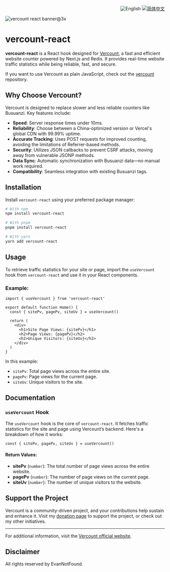 <div align="right">
  <img src="https://img.shields.io/badge/-English-A31F34?style=for-the-badge" alt="English" />
  <a title="zh-CN" href="README.zh.md">  <img src="https://img.shields.io/badge/-%E7%AE%80%E4%BD%93%E4%B8%AD%E6%96%87-4A628A?style=for-the-badge" alt="简体中文"></a>
</div>


![vercount react banner@3x](https://github.com/user-attachments/assets/a540dc18-8d92-4b46-a121-ad6580d3ef3d)

# vercount-react

**vercount-react** is a React hook designed for [Vercount](https://github.com/EvanNotFound/vercount), a fast and efficient website counter powered by Next.js and Redis. It provides real-time website traffic statistics while being reliable, fast, and secure.

If you want to use Vercount as plain JavaScript, check out the [vercount](https://github.com/EvanNotFound/vercount) repository.

## Why Choose Vercount?

Vercount is designed to replace slower and less reliable counters like Busuanzi. Key features include:
- **Speed**: Server response times under 10ms.
- **Reliability**: Choose between a China-optimized version or Vercel's global CDN with 99.99% uptime.
- **Accurate Tracking**: Uses POST requests for improved counting, avoiding the limitations of Referrer-based methods.
- **Security**: Utilizes JSON callbacks to prevent CSRF attacks, moving away from vulnerable JSONP methods.
- **Data Sync**: Automatic synchronization with Busuanzi data—no manual work required.
- **Compatibility**: Seamless integration with existing Busuanzi tags.

## Installation

Install `vercount-react` using your preferred package manager:

```bash
# With npm
npm install vercount-react

# With pnpm
pnpm install vercount-react

# With yarn
yarn add vercount-react
```

## Usage

To retrieve traffic statistics for your site or page, import the `useVercount` hook from `vercount-react` and use it in your React components.

### Example:

```tsx
import { useVercount } from 'vercount-react'

export default function Home() {
  const { sitePv, pagePv, siteUv } = useVercount()

  return (
    <div>
      <h1>Site Page Views: {sitePv}</h1>
      <h2>Page Views: {pagePv}</h2>
      <h2>Unique Visitors: {siteUv}</h2>
    </div>
  )
}
```

In this example:
- `sitePv`: Total page views across the entire site.
- `pagePv`: Page views for the current page.
- `siteUv`: Unique visitors to the site.

## Documentation

### `useVercount` Hook

The `useVercount` hook is the core of `vercount-react`. It fetches traffic statistics for the site and page using Vercount’s backend. Here's a breakdown of how it works:

```tsx
const { sitePv, pagePv, siteUv } = useVercount()
```

#### Return Values:
- **sitePv** (`number`): The total number of page views across the entire website.
- **pagePv** (`number`): The number of page views on the current page.
- **siteUv** (`number`): The number of unique visitors to the website.

[//]: # (### Advanced Configuration)

[//]: # (#### Setting Custom Tags)

[//]: # (You can add custom tags to display specific statistics on your website, as Vercount will automatically replace these tags. Here are some common tags that you can use to display statistics directly on your website:)

[//]: # ()
[//]: # (```html)

[//]: # (<script defer src="https://cn.vercount.one/js"></script>)

[//]: # ()
[//]: # (Total Page Views: <span id="vercount_value_page_pv">Loading</span> times  )

[//]: # (Total Site Views: <span id="vercount_value_site_pv">Loading</span> times  )

[//]: # (Unique Visitors: <span id="vercount_value_site_uv">Loading</span> people)

[//]: # (```)

[//]: # (### Migrating from Busuanzi)

[//]: # ()
[//]: # (Vercount is fully compatible with Busuanzi’s tags. To migrate from Busuanzi:)

[//]: # (1. Replace your existing Busuanzi script with the Vercount script:)

[//]: # (   ```html)

[//]: # (   <script defer src="https://cn.vercount.one/js"></script>)

[//]: # (   ```)

[//]: # (2. You can keep your existing Busuanzi tags or update them with Vercount-specific IDs for extended features.)

[//]: # ()
[//]: # (#### Example Busuanzi to Vercount Migration:)

[//]: # (Replace:)

[//]: # (```html)

[//]: # (<script defer src="https://busuanzi.ibruce.info/busuanzi/2.0/busuanzi.pure.js"></script>)

[//]: # (```)

[//]: # (With:)

[//]: # (```html)

[//]: # (<script defer src="https://cn.vercount.one/js"></script>)

[//]: # (```)

[//]: # ()
[//]: # (Existing tags like:)

[//]: # (```html)

[//]: # (<span id="busuanzi_value_page_pv">Loading</span> 次)

[//]: # (```)

[//]: # ()
[//]: # (Can be updated to:)

[//]: # (```html)

[//]: # (<span id="vercount_value_page_pv">Loading</span> 次)

[//]: # (```)

[//]: # ()
[//]: # (### Tracking Methodology)

[//]: # ()
[//]: # (- **Page Views &#40;PV&#41;**: Every page visit increments this value by one.)

[//]: # (- **Unique Visitors &#40;UV&#41;**: Calculated based on the user's browser UserAgent and IP address, providing a more accurate count than traditional referrer-based methods.)

[//]: # ()
[//]: # (## Quick Start)

[//]: # ()
[//]: # (Add one of the following scripts to your website to start tracking:)

[//]: # ()
[//]: # (### For China-Optimized Access:)

[//]: # (```html)

[//]: # (<script defer src="https://cn.vercount.one/js"></script>)

[//]: # (```)

[//]: # ()
[//]: # (### For Global Access:)

[//]: # (```html)

[//]: # (<script defer src="https://events.vercount.one/js"></script>)

[//]: # (```)

[//]: # ()
[//]: # (After adding the script, you can use tags to display the stats, such as:)

[//]: # ()
[//]: # (```html)

[//]: # (Total Page Views: <span id="vercount_value_page_pv">Loading</span> times)

[//]: # (Total Site Views: <span id="vercount_value_site_pv">Loading</span> times)

[//]: # (Unique Visitors: <span id="vercount_value_site_uv">Loading</span> people)

[//]: # (```)

## Support the Project

Vercount is a community-driven project, and your contributions help sustain and enhance it. Visit my [donation page](https://evannotfound.com/sponsor) to support the project, or check out my other initiatives.

---

For additional information, visit the [Vercount official website](https://vercount.one).

## Disclaimer

All rights reserved by EvanNotFound.
